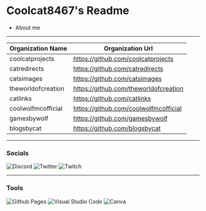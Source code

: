 # Coolcat8467's Readme

* About me

____________________________________________________________________________

| Organization Name | Organization Url |
| ----------- | ----------- |
| coolcatprojects | https://github.com/coolcatprojects |
| catredirects | https://github.com/catredirects |
| catsimages | https://github.com/catsimages |
| theworldofcreation | https://github.com/theworldofcreation |
| catlinks | https://github.com/catlinks |
| coolwolfmcofficial | https://github.com/coolwolfmcofficial |
| gamesbywolf | https://github.com/gamesbywolf |
| blogsbycat | https://github.com/blogsbycat |


____________________________________________________________________________

### Socials
![Discord](https://img.shields.io/badge/Discord-%235865F2.svg?style=for-the-badge&logo=discord&logoColor=white)
![Twitter](https://img.shields.io/badge/Twitter-%231DA1F2.svg?style=for-the-badge&logo=Twitter&logoColor=white)
![Twitch](https://img.shields.io/badge/Twitch-%239146FF.svg?style=for-the-badge&logo=Twitch&logoColor=white)

____________________________________________________________________________

### Tools
![Github Pages](https://img.shields.io/badge/github%20pages-121013?style=for-the-badge&logo=github&logoColor=white)
![Visual Studio Code](https://img.shields.io/badge/Visual%20Studio%20Code-0078d7.svg?style=for-the-badge&logo=visual-studio-code&logoColor=white)
![Canva](https://img.shields.io/badge/Canva-%2300C4CC.svg?style=for-the-badge&logo=Canva&logoColor=white)


